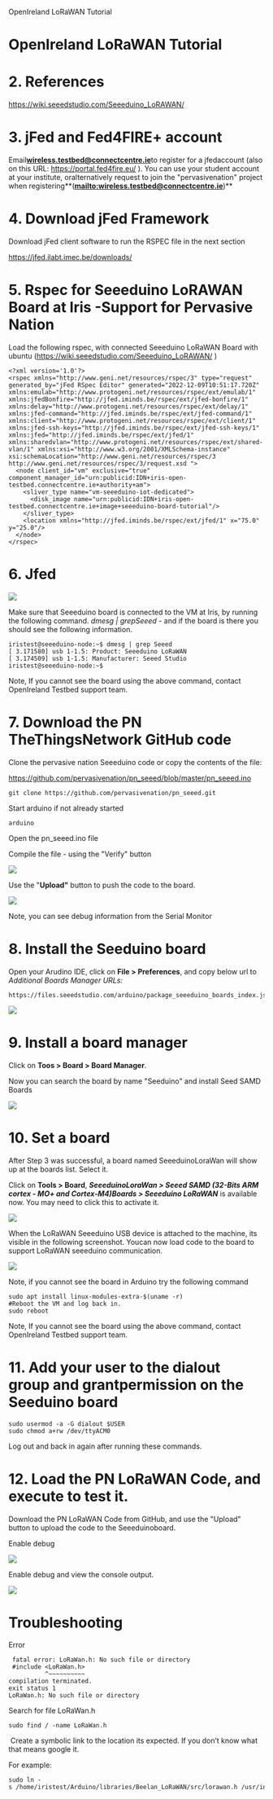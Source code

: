 OpenIreland LoRaWAN Tutorial



# OpenIreland LoRaWAN Tutorial

# 2. References

<https://wiki.seeedstudio.com/Seeeduino_LoRAWAN/>

# 3. jFed and Fed4FIRE+ account

Email[**wireless.testbed@connectcentre.ie**](mailto:wireless.testbed@connectcentre.ie)to register for a jfedaccount (also on this URL: <https://portal.fed4fire.eu/> ). You can use your student account at your institute, oralternatively request to join the "pervasivenation" project when registering**(**[**mailto:wireless.testbed@connectcentre.ie**](mailto:wireless.testbed@connectcentre.ie)**)**

# 4. Download jFed Framework

Download jFed client software to run the RSPEC file in the next section

<https://jfed.ilabt.imec.be/downloads/>

# 5. Rspec for Seeeduino LoRAWAN Board at Iris -Support for Pervasive Nation

Load the following rspec, with connected Seeeduino LoRaWAN Board with ubuntu (<https://wiki.seeedstudio.com/Seeeduino_LoRAWAN/> )

```
<?xml version='1.0'?>
<rspec xmlns="http://www.geni.net/resources/rspec/3" type="request" generated_by="jFed RSpec Editor" generated="2022-12-09T10:51:17.720Z" xmlns:emulab="http://www.protogeni.net/resources/rspec/ext/emulab/1" xmlns:jfedBonfire="http://jfed.iminds.be/rspec/ext/jfed-bonfire/1" xmlns:delay="http://www.protogeni.net/resources/rspec/ext/delay/1" xmlns:jfed-command="http://jfed.iminds.be/rspec/ext/jfed-command/1" xmlns:client="http://www.protogeni.net/resources/rspec/ext/client/1" xmlns:jfed-ssh-keys="http://jfed.iminds.be/rspec/ext/jfed-ssh-keys/1" xmlns:jfed="http://jfed.iminds.be/rspec/ext/jfed/1" xmlns:sharedvlan="http://www.protogeni.net/resources/rspec/ext/shared-vlan/1" xmlns:xsi="http://www.w3.org/2001/XMLSchema-instance" xsi:schemaLocation="http://www.geni.net/resources/rspec/3 http://www.geni.net/resources/rspec/3/request.xsd ">
  <node client_id="vm" exclusive="true" component_manager_id="urn:publicid:IDN+iris-open-testbed.connectcentre.ie+authority+am">
    <sliver_type name="vm-seeeduino-iot-dedicated">
      <disk_image name="urn:publicid:IDN+iris-open-testbed.connectcentre.ie+image+seeeduino-board-tutorial"/>
    </sliver_type>
    <location xmlns="http://jfed.iminds.be/rspec/ext/jfed/1" x="75.0" y="25.0"/>
  </node>
</rspec>
```

# 6. Jfed

![](assets/openireland-lorawan-tutorial/52c446785741c4cddb45d3e86a7b03485ba9180197c1807152c3f42941ebe15e)

Make sure that Seeeduino board is connected to the VM at Iris, by running the following command. *dmesg | grepSeeed* - and if the board is there you should see the following information.

```
iristest@seeeduino-node:~$ dmesg | grep Seeed
[ 3.171580] usb 1-1.5: Product: Seeeduino LoRaWAN
[ 3.174509] usb 1-1.5: Manufacturer: Seeed Studio
iristest@seeeduino-node:~$
```

Note, If you cannot see the board using the above command, contact OpenIreland Testbed support team.

# 7. Download the PN TheThingsNetwork GitHub code

Clone the pervasive nation Seeeduino code or copy the contents of the file:

<https://github.com/pervasivenation/pn_seeed/blob/master/pn_seeed.ino>

```
git clone https://github.com/pervasivenation/pn_seeed.git
```

Start arduino if not already started

```
arduino
```

Open the pn\_seeed.ino file

Compile the file - using the "Verify" button

![](assets/openireland-lorawan-tutorial/ee7037081e2fc6d763a607fbd8bd9b7729fcfa16bc938379695a0638cd47c38e)

Use the "**Upload"** button to push the code to the board.

![](assets/openireland-lorawan-tutorial/c160545363e6c31364a2ac843df1f3283dfcb408ac355a13dc0f039f9162dc2b)

Note, you can see debug information from the Serial Monitor

# 8. Install the Seeduino board

Open your Arudino IDE, click on **File > Preferences**, and copy below url to *Additional Boards Manager URLs:*

```
https://files.seeedstudio.com/arduino/package_seeeduino_boards_index.json
```

![](assets/openireland-lorawan-tutorial/c269796ea8daaeb66b397d6698ca5daa43fa174373ee70f8483332134c3a84a9)

# 9. Install a board manager

Click on **Toos > Board > Board Manager**.

Now you can search the board by name "Seeduino" and install Seed SAMD Boards

![](assets/openireland-lorawan-tutorial/94a38c58813c07fc62c455a75af1a41b1ecca51b84273849d348c02a65438d51)

# 10. Set a board

After Step 3 was successful, a board named SeeeduinoLoraWan will show up at the boards list. Select it.

Click on **Tools > Board**, ***SeeeduinoLoraWan > Seeed SAMD (32-Bits ARM cortex - MO+ and Cortex-M4)Boards > Seeeduino LoRaWAN*** is available now. You may need to click this to activate it.

![](assets/openireland-lorawan-tutorial/306afe7b1eacc87f02ab22a81dfd9f6079a18644ee5b4a3b5fba999136a078c3)

When the LoRaWAN Seeeduino USB device is attached to the machine, its visible in the following screenshot. Youcan now load code to the board to support LoRaWAN seeeduino communication.

![](assets/openireland-lorawan-tutorial/9ee8fb30dd0bdcf9c4ba023b02399f6de94d06b47210a270b453111bd9b3775d)

Note, if you cannot see the board in Arduino try the following command

```
sudo apt install linux-modules-extra-$(uname -r)
#Reboot the VM and log back in.
sudo reboot
```

Note, If you cannot see the board using the above command, contact OpenIreland Testbed support team.

# 11. Add your user to the dialout group and grantpermission on the Seeduino board

```
sudo usermod -a -G dialout $USER
sudo chmod a+rw /dev/ttyACM0
```

Log out and back in again after running these commands.

# 12. Load the PN LoRaWAN Code, and execute to test it.

Download the PN LoRaWAN Code from GitHub, and use the "Upload" button to upload the code to the Seeeduinoboard.

Enable debug

![](assets/openireland-lorawan-tutorial/0da1595d2c4dfd7b2504961d40e2f7940a3d3447e8cbdc0f43f46043b45b9617)

Enable debug and view the console output.

![](assets/openireland-lorawan-tutorial/92ae6eedfcaaed553a9d976813690aa2fe4b307cfb625adef66f9bff279af3ba)

# Troubleshooting

Error

```
 fatal error: LoRaWan.h: No such file or directory
 #include <LoRaWan.h>
          ^~~~~~~~~~~
compilation terminated.
exit status 1
LoRaWan.h: No such file or directory
```

Search for file LoRaWan.h

```
sudo find / -name LoRaWan.h
```

 Create a symbolic link to the location its expected. If you don’t know what that means google it.

For example:

```
sudo ln -s /home/iristest/Arduino/libraries/Beelan_LoRaWAN/src/lorawan.h /usr/include/LoRaWan.h
```